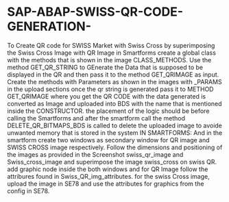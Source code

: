# SAP-ABAP-SWISS-QR-CODE-GENERATION-
To Create QR code for SWISS Market with Swiss Cross by superimposing the Swiss Cross Image with  QR Image in Smartforms
create a global class with the methods that is shown in the image CLASS_METHODS.
Use the method GET_QR_STRING to GEnerate the Data that is supposed to be displayed in the QR and then pass it to the method GET_QRIMAGE as input.
Create the methods with Parameters as shown in the images with _PARAMS in the upload sections
once the qr string is generated pass it to METHOD GET_QRIMAGE where you get the QR CODE with the data generated is converted as Image and uploaded into BDS with the name that is mentioned inside the CONSTRUCTOR.
the placement of the logic should be before calling the Smartforms and after the smartform call the method DELETE_QR_BITMAPS_BDS is called to delete the uploaded image to avoide unwanted memory that is stored in the system
IN SMARTFORMS:
And in the smartform create two windows as secondary window for QR image and SWISS CROSS image respectively.
Follow the dimensions and positioning of the images as provided in the Screenshot swiss_qr_image and Swiss_cross_image and superimpose the image swiss_cross on swiss QR.
add graphic node inside the both windows and for QR Image follow the attribures found in Swiss_QR_img_attributes.
for the swiss Cross image, upload the image in SE78 and use the attributes for graphics from the config in SE78.

